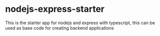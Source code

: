 # nodejs-express-starter
This is the starter app for nodejs and express with typescript, this can be used as base code for creating backend applications
